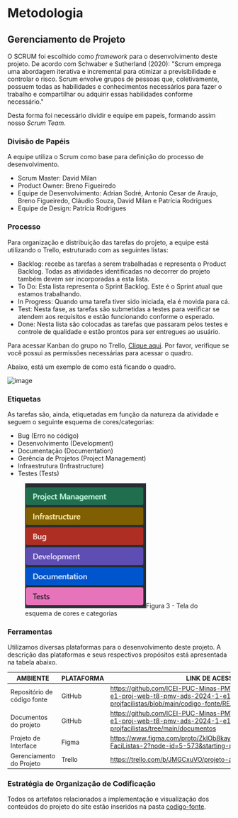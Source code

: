 
# Metodologia


## Gerenciamento de Projeto
O SCRUM foi escolhido como _framework_ para o desenvolvimento deste projeto. De acordo com Schwaber e Sutherland (2020):
"Scrum emprega uma abordagem iterativa e incremental para otimizar a previsibilidade e controlar o risco. Scrum envolve grupos de pessoas que, coletivamente, possuem todas as habilidades e conhecimentos necessários para fazer o trabalho e compartilhar ou adquirir essas habilidades conforme necessário."

Desta forma foi necessário dividir e equipe em papeis, formando assim nosso _Scrum Team_.

### Divisão de Papéis

A equipe utiliza o Scrum como base para definição do processo de desenvolvimento.
- Scrum Master: David Milan
- Product Owner: Breno Figueiredo
- Equipe de Desenvolvimento: Adrian Sodré, Antonio Cesar de Araujo, Breno Figueiredo, Cláudio Souza, David Milan e Patrícia Rodrigues
- Equipe de Design: Patrícia Rodrigues

### Processo

Para organização e distribuição das tarefas do projeto, a equipe está utilizando o Trello, estruturado com as seguintes listas:

- Backlog: recebe as tarefas a serem trabalhadas e representa o Product Backlog. Todas as atividades identificadas no decorrer do projeto também devem ser incorporadas a esta lista. 
- To Do: Esta lista representa o Sprint Backlog. Este é o Sprint atual que estamos trabalhando. 
- In Progress: Quando uma tarefa tiver sido iniciada, ela é movida para cá.
- Test: Nesta fase, as tarefas são submetidas a testes para verificar se atendem aos requisitos e estão funcionando conforme o esperado.
- Done: Nesta lista são colocadas as tarefas que passaram pelos testes e controle de qualidade e estão prontos para ser entregues ao usuário.

Para acessar Kanban do grupo no Trello, [Clique aqui](https://trello.com/b/JMGCxuVO/projeto-ads-eixo-1). Por favor, verifique se você possui as permissões necessárias para acessar o quadro.

Abaixo, está um exemplo de como está ficando o quadro.

![image](https://github.com/ICEI-PUC-Minas-PMV-ADS/pmv-ads-2024-1-e1-proj-web-t8-pmv-ads-2024-1-e1-projfacilistas/assets/80117189/df745081-21d1-4986-a828-f26f97dd2c3b)


### Etiquetas
<p>As tarefas são, ainda, etiquetadas em função da natureza da atividade e seguem o seguinte esquema de cores/categorias:</p>

<ul>
  <li>Bug (Erro no código)</li>
  <li>Desenvolvimento (Development)</li>
  <li>Documentação (Documentation)</li>
  <li>Gerência de Projetos (Project Management)</li>
  <li>Infraestrutura (Infrastructure)</li>
  <li>Testes (Tests)</li>
</ul>

<figure> 
  <img src="img/Etiquetas.png"
    <figcaption>Figura 3 - Tela do esquema de cores e categorias</figcaption>
</figure> 
  
### Ferramentas

Utilizamos diversas plataformas para o desenvolvimento deste projeto. A descrição das plataformas e seus respectivos propósitos está apresentada na tabela abaixo.

| AMBIENTE                            | PLATAFORMA                         | LINK DE ACESSO                         |
|-------------------------------------|------------------------------------|----------------------------------------|
| Repositório de código fonte         | GitHub                             | https://github.com/ICEI-PUC-Minas-PMV-ADS/pmv-ads-2024-1-e1-proj-web-t8-pmv-ads-2024-1-e1-projfacilistas/blob/main/codigo-fonte/README.md                            |
| Documentos do projeto               | GitHub                             | https://github.com/ICEI-PUC-Minas-PMV-ADS/pmv-ads-2024-1-e1-proj-web-t8-pmv-ads-2024-1-e1-projfacilistas/tree/main/documentos                            |
| Projeto de Interface                | Figma                              | https://www.figma.com/proto/ZkIOb8kayKYGIQjyN8q8QC/Prototipo-FaciListas-2?node-id=5-573&starting-point-node-id=5%3A573                            |
| Gerenciamento do Projeto            | Trello                    | https://trello.com/b/JMGCxuVO/projeto-ads-eixo-1                            |


### Estratégia de Organização de Codificação 

Todos os artefatos relacionados a implementação e visualização dos conteúdos do projeto do site estão inseridos na pasta [codigo-fonte](https://github.com/ICEI-PUC-Minas-PMV-ADS/pmv-ads-2024-1-e1-proj-web-t8-pmv-ads-2024-1-e1-projfacilistas/tree/main/codigo-fonte).
